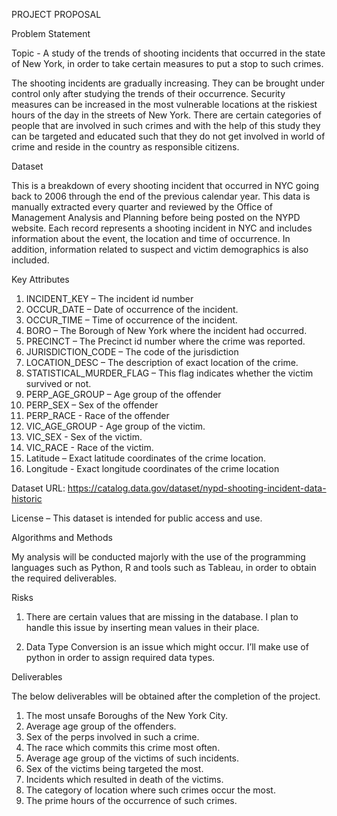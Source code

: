 PROJECT PROPOSAL


Problem Statement

Topic - A study of the trends of shooting incidents that occurred in the state of New York, in order to take certain measures to put a stop to such crimes.

The shooting incidents are gradually increasing. They can be brought under control only after studying the trends of their occurrence. Security measures can be increased in the most vulnerable locations at the riskiest hours of the day in the streets of New York. There are certain categories of people that are involved in such crimes and with the help of this study they can be targeted and educated such that they do not get involved in world of crime and reside in the country as responsible citizens.

Dataset
 
This is a breakdown of every shooting incident that occurred in NYC going back to 2006 through the end of the previous calendar year. This data is manually extracted every quarter and reviewed by the Office of Management Analysis and Planning before being posted on the NYPD website. Each record represents a shooting incident in NYC and includes information about the event, the location and time of occurrence. In addition, information related to suspect and victim demographics is also included.

Key Attributes

1. INCIDENT_KEY – The incident id number
2. OCCUR_DATE – Date of occurrence of the incident.
3. OCCUR_TIME – Time of occurrence of the incident.
4. BORO – The Borough of New York where the incident had occurred.
5. PRECINCT – The Precinct id number where the crime was reported.
6. JURISDICTION_CODE – The code of the jurisdiction
7. LOCATION_DESC – The description of exact location of the crime.
8. STATISTICAL_MURDER_FLAG – This flag indicates whether the victim survived or not.
9. PERP_AGE_GROUP – Age group of the offender
10. PERP_SEX – Sex of the offender
11. PERP_RACE - Race of the offender
12. VIC_AGE_GROUP - Age group of the victim.
13. VIC_SEX - Sex of the victim.
14. VIC_RACE - Race of the victim.
15. Latitude – Exact latitude coordinates of the crime location.
16. Longitude - Exact longitude coordinates of the crime location

Dataset URL: https://catalog.data.gov/dataset/nypd-shooting-incident-data-historic

License – This dataset is intended for public access and use.

Algorithms and Methods

My analysis will be conducted majorly with the use of the programming languages such as Python, R and tools such as Tableau, in order to obtain the required deliverables.
 
Risks

1. There are certain values that are missing in the database. I plan to handle this issue by inserting mean values in their place.

2. Data Type Conversion is an issue which might occur. I’ll make use of python in order to assign required data types.
 
Deliverables

The below deliverables will be obtained after the completion of the project. 
 
1. The most unsafe Boroughs of the New York City.
2. Average age group of the offenders.
3. Sex of the perps involved in such a crime.
4. The race which commits this crime most often.
5. Average age group of the victims of such incidents.
6. Sex of the victims being targeted the most.
7. Incidents which resulted in death of the victims.
8. The category of location where such crimes occur the most.
9. The prime hours of the occurrence of such crimes.
 

